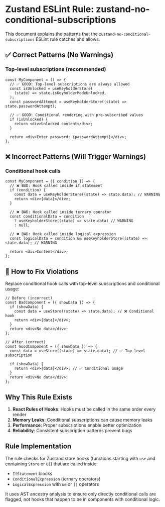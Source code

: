 # Zustand ESLint Rule: zustand-no-conditional-subscriptions

This document explains the patterns that the `zustand-no-conditional-subscriptions` ESLint rule catches and allows.

## ✅ Correct Patterns (No Warnings)

### Top-level subscriptions (recommended)

```tsx
const MyComponent = () => {
  // ✅ GOOD: Top-level subscriptions are always allowed
  const isUnlocked = useKeyholderStore(
    (state) => state.isKeyholderModeUnlocked,
  );
  const passwordAttempt = useKeyholderStore((state) => state.passwordAttempt);

  // ✅ GOOD: Conditional rendering with pre-subscribed values
  if (isUnlocked) {
    return <div>Unlocked content</div>;
  }

  return <div>Enter password: {passwordAttempt}</div>;
};
```

## ❌ Incorrect Patterns (Will Trigger Warnings)

### Conditional hook calls

```tsx
const MyComponent = ({ condition }) => {
  // ❌ BAD: Hook called inside if statement
  if (condition) {
    const data = useKeyholderStore((state) => state.data); // WARNING
    return <div>{data}</div>;
  }

  // ❌ BAD: Hook called inside ternary operator
  const conditionalData = condition
    ? useKeyholderStore((state) => state.data) // WARNING
    : null;

  // ❌ BAD: Hook called inside logical expression
  const logicalData = condition && useKeyholderStore((state) => state.data); // WARNING

  return <div>Content</div>;
};
```

## 🔧 How to Fix Violations

Replace conditional hook calls with top-level subscriptions and conditional usage:

```tsx
// Before (incorrect)
const BadComponent = ({ showData }) => {
  if (showData) {
    const data = useStore((state) => state.data); // ❌ Conditional hook
    return <div>{data}</div>;
  }
  return <div>No data</div>;
};

// After (correct)
const GoodComponent = ({ showData }) => {
  const data = useStore((state) => state.data); // ✅ Top-level subscription

  if (showData) {
    return <div>{data}</div>; // ✅ Conditional usage
  }
  return <div>No data</div>;
};
```

## Why This Rule Exists

1. **React Rules of Hooks**: Hooks must be called in the same order every render
2. **Memory Leaks**: Conditional subscriptions can cause memory leaks
3. **Performance**: Proper subscriptions enable better optimization
4. **Reliability**: Consistent subscription patterns prevent bugs

## Rule Implementation

The rule checks for Zustand store hooks (functions starting with `use` and containing `Store` or `UI`) that are called inside:

- `IfStatement` blocks
- `ConditionalExpression` (ternary operators)
- `LogicalExpression` with `&&` or `||` operators

It uses AST ancestry analysis to ensure only directly conditional calls are flagged, not hooks that happen to be in components with conditional logic.
